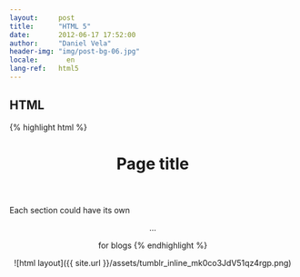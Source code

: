 ```yaml
---
layout:     post
title:      "HTML 5"
date:       2012-06-17 17:52:00
author:     "Daniel Vela"
header-img: "img/post-bg-06.jpg"
locale:       en
lang-ref:   html5
---
```


## HTML

{% highlight html %}
<!doctype html>
<html>
<head>
 <title>Page title</title>
</head>
<body>
 <header><h1>Page title</h1></header>
 <nav><!-- Navigation --></nav>
 <section id="intro"><!-- Introduction --></section>
 <section><!-- Main content area --></section>
 <aside><!-- Sidebar --></aside>
 <footer><!-- Footer --></footer>
</body>
</html>

Each section could have its own <header><nav> ...

<article> for blogs
{% endhighlight %}


![html layout]({{ site.url }}/assets/tumblr_inline_mk0co3JdV51qz4rgp.png)


